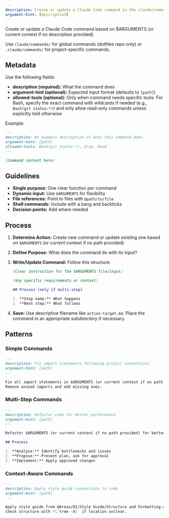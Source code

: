 ```yaml
---
description: Create or update a Claude Code command in the claude/commands/ directory
argument-hint: [description]
---
```


Create or update a Claude Code command based on $ARGUMENTS (or current context if no description provided).

Use `claude/commands/` for global commands (dotfiles repo only) or `.claude/commands/` for project-specific commands.

## Metadata

Use the following fields:

- **description (required):** What the command does
- **argument-hint (optional):** Expected input format (defaults to `[path]`)
- **allowed-tools (optional):** Only when command needs specific tools. For Bash, specify the exact command with wildcards if needed (e.g., `Bash(git status:*)`) and only allow read-only commands unless explicitly told otherwise

Example:

```markdown
---
description: An example description of what this command does
argument-hint: [path]
allowed-tools: Bash(git status:*), Grep, Read
---

[Command content here]
```

## Guidelines

- **Single purpose:** One clear function per command
- **Dynamic input:** Use `$ARGUMENTS` for flexibility
- **File references:** Point to files with `@path/to/file`
- **Shell commands:** Include with a bang and backticks
- **Decision points:** Add where needed

## Process

1. **Determine Action:** Create new command or update existing one based on `$ARGUMENTS` (or current context if no path provided)
2. **Define Purpose:** What does the command do with its input?
3. **Write/Update Command:** Follow this structure:

   ```markdown
   [Clear instruction for the $ARGUMENTS file/input]

   [Any specific requirements or context]

   ## Process (only if multi-step)

   1. **Step name:** What happens
   2. **Next step:** What follows
   ```

4. **Save:** Use descriptive filename like `action-target.md`. Place the command in an appropriate subdirectory if necessary.

## Patterns

### Simple Commands

```markdown
---
description: Fix import statements following project conventions
argument-hint: [path]
---

Fix all import statements in $ARGUMENTS (or current context if no path provided) following project conventions.
Remove unused imports and add missing ones.
```

### Multi-Step Commands

```markdown
---
description: Refactor code for better performance
argument-hint: [path]
---

Refactor $ARGUMENTS (or current context if no path provided) for better performance.

## Process

1. **Analyze:** Identify bottlenecks and issues
2. **Propose:** Present plan, ask for approval
3. **Implement:** Apply approved changes
```

### Context-Aware Commands

```markdown
---
description: Apply style guide conventions to code
argument-hint: [path]
---

Apply style guide from @Areas/AI/Style Guide/Structure and Formatting.md to $ARGUMENTS (or current context if no path provided).
Check structure with !\`tree -d\` if location unclear.
```
